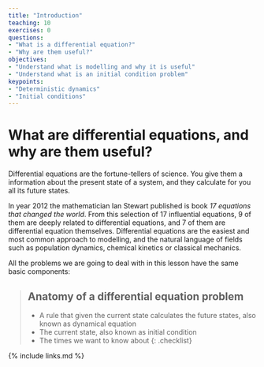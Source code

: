 ```yaml
---
title: "Introduction"
teaching: 10
exercises: 0
questions:
- "What is a differential equation?"
- "Why are them useful?"
objectives:
- "Understand what is modelling and why it is useful"
- "Understand what is an initial condition problem"
keypoints:
- "Deterministic dynamics"
- "Initial conditions"
---
```


# What are differential equations, and why are them useful?

Differential equations are the fortune-tellers of science.
You give them a information about the present state of a system, and they calculate for you all its future states.

In year 2012 the mathematician Ian Stewart published is book _17 equations that changed the world_.
From this selection of 17 influential equations, 9 of them are deeply related to differential equations, and 7 of them are differential equation themselves.
Differential equations are the easiest and most common approach to modelling, and the natural language of fields such as population dynamics, chemical kinetics or classical mechanics.

All the problems we are going to deal with in this lesson have the same basic components:

> ## Anatomy of a differential equation problem
> - A rule that given the current state calculates the future states, also known as dynamical equation
> - The current state, also known as initial condition
> - The times we want to know about
{: .checklist}

{% include links.md %}

